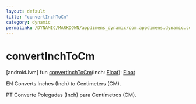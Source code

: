 ```yaml
---
layout: default
title: "convertInchToCm"
category: dynamic
permalink: /DYNAMIC/MARKDOWN/appdimens_dynamic/com.appdimens.dynamic.compose/-app-dimens-physical-units/convert-inch-to-cm.html
---
```


# convertInchToCm

[androidJvm]
fun [convertInchToCm](convert-inch-to-cm.md)(inch: [Float](https://kotlinlang.org/api/core/kotlin-stdlib/kotlin/-float/index.html)): [Float](https://kotlinlang.org/api/core/kotlin-stdlib/kotlin/-float/index.html)

EN Converts Inches (Inch) to Centimeters (CM).

PT Converte Polegadas (Inch) para Centímetros (CM).